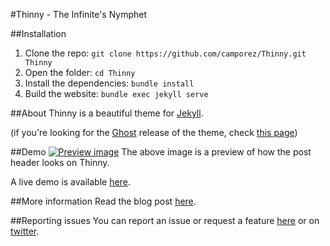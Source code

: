 #Thinny - The Infinite's Nymphet

##Installation
1. Clone the repo: `git clone https://github.com/camporez/Thinny.git Thinny`
2. Open the folder: `cd Thinny`
3. Install the dependencies: `bundle install`
4. Build the website: `bundle exec jekyll serve`

##About
Thinny is a beautiful theme for [Jekyll](http://jekyllrb.com/).

(if you're looking for the [Ghost](http://ghost.org) release of the theme, check [this page](https://github.com/camporez/Thinny/releases/tag/v0.3-alexandra))

##Demo
[![Preview image](http://i.imgur.com/v5GYUmJ.jpg)](http://thinny.github.io/)
The above image is a preview of how the post header looks on Thinny.

A live demo is available [here](http://thinny.github.io).

##More information
Read the blog post [here](http://thinny.github.io/blog/a-look-into-thinny-22/).

##Reporting issues
You can report an issue or request a feature [here](http://github.com/camporez/Thinny/issues) or on [twitter](http://twitter.com/ianbrunelli).
